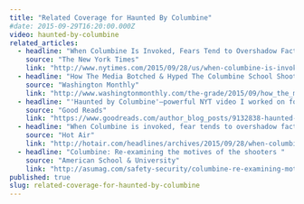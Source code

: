 ```yaml
---
title: "Related Coverage for Haunted By Columbine"
#date: 2015-09-29T16:20:00.000Z
video: haunted-by-columbine
related_articles:
  - headline: "When Columbine Is Invoked, Fears Tend to Overshadow Facts"
    source: "The New York Times"
    link: "http://www.nytimes.com/2015/09/28/us/when-columbine-is-invoked-fears-tend-to-overshadow-facts.html?_r=0"
  - headline: "How The Media Botched & Hyped The Columbine School Shooting"
    source: "Washington Monthly"
    link: "http://www.washingtonmonthly.com/the-grade/2015/09/how_the_media_botched_hyped_th057842.php#"
  - headline: "'Haunted by Columbine'—powerful NYT video I worked on for a year"
    source: "Good Reads"
    link: "https://www.goodreads.com/author_blog_posts/9132838-haunted-by-columbine-powerful-nyt-video-i-worked-on-for-a-year"
  - headline: "When Columbine is invoked, fear tends to overshadow facts"
    source: "Hot Air"
    link: "http://hotair.com/headlines/archives/2015/09/28/when-columbine-is-invoked-fear-tends-to-overshadow-facts/"
  - headline: "Columbine: Re-examining the motives of the shooters "
    source: "American School & University"
    link: "http://asumag.com/safety-security/columbine-re-examining-motives-shooters-video"
published: true
slug: related-coverage-for-haunted-by-columbine
---
```


